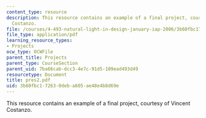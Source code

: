 ```yaml
---
content_type: resource
description: This resource contains an example of a final project, courtesy of Vincent
  Costanzo.
file: /courses/4-493-natural-light-in-design-january-iap-2006/3b60fbc172630deba605ae48e4b8d69e_pres2.pdf
file_type: application/pdf
learning_resource_types:
- Projects
ocw_type: OCWFile
parent_title: Projects
parent_type: CourseSection
parent_uid: 7ba66cab-dcc3-4e7c-91d5-109ead493d49
resourcetype: Document
title: pres2.pdf
uid: 3b60fbc1-7263-0deb-a605-ae48e4b8d69e
---
```

This resource contains an example of a final project, courtesy of Vincent Costanzo.

